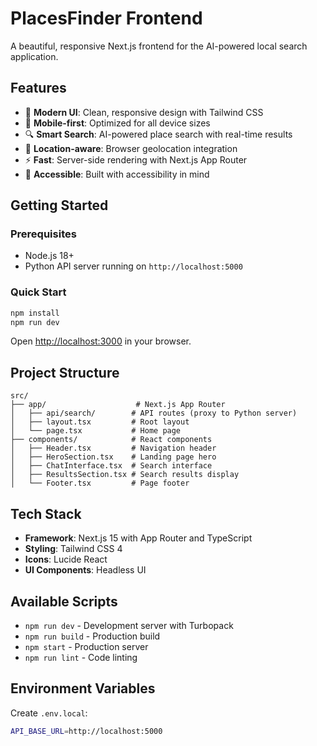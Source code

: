 # PlacesFinder Frontend

A beautiful, responsive Next.js frontend for the AI-powered local search application.

## Features

- 🎨 **Modern UI**: Clean, responsive design with Tailwind CSS
- 📱 **Mobile-first**: Optimized for all device sizes
- 🔍 **Smart Search**: AI-powered place search with real-time results
- 📍 **Location-aware**: Browser geolocation integration
- ⚡ **Fast**: Server-side rendering with Next.js App Router
- 🎯 **Accessible**: Built with accessibility in mind

## Getting Started

### Prerequisites
- Node.js 18+
- Python API server running on `http://localhost:5000`

### Quick Start
```bash
npm install
npm run dev
```

Open [http://localhost:3000](http://localhost:3000) in your browser.

## Project Structure

```
src/
├── app/                    # Next.js App Router
│   ├── api/search/        # API routes (proxy to Python server)
│   ├── layout.tsx         # Root layout
│   └── page.tsx           # Home page
├── components/            # React components
│   ├── Header.tsx         # Navigation header
│   ├── HeroSection.tsx    # Landing page hero
│   ├── ChatInterface.tsx  # Search interface
│   ├── ResultsSection.tsx # Search results display
│   └── Footer.tsx         # Page footer
```

## Tech Stack

- **Framework**: Next.js 15 with App Router and TypeScript
- **Styling**: Tailwind CSS 4
- **Icons**: Lucide React
- **UI Components**: Headless UI

## Available Scripts

- `npm run dev` - Development server with Turbopack
- `npm run build` - Production build
- `npm start` - Production server
- `npm run lint` - Code linting

## Environment Variables

Create `.env.local`:
```bash
API_BASE_URL=http://localhost:5000
```
